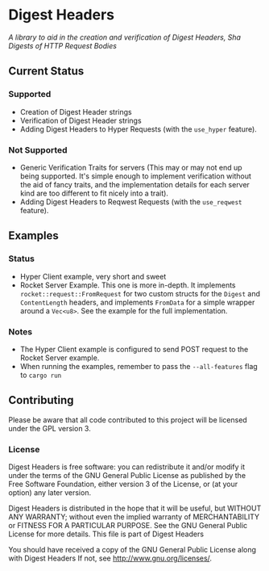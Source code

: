 # Digest Headers
_A library to aid in the creation and verification of Digest Headers, Sha Digests of HTTP Request
Bodies_

## Current Status
### Supported
 - Creation of Digest Header strings
 - Verification of Digest Header strings
 - Adding Digest Headers to Hyper Requests (with the `use_hyper` feature).

### Not Supported
 - Generic Verification Traits for servers (This may or may not end up being supported. It's simple
   enough to implement verification without the aid of fancy traits, and the implementation details
   for each server kind are too different to fit nicely into a trait).
 - Adding Digest Headers to Reqwest Requests (with the `use_reqwest` feature).

## Examples
### Status
 - Hyper Client example, very short and sweet
 - Rocket Server Example. This one is more in-depth. It implements `rocket::request::FromRequest`
   for two custom structs for the `Digest` and `ContentLength` headers, and implements `FromData`
   for a simple wrapper around a `Vec<u8>`. See the example for the full implementation.

### Notes
 - The Hyper Client example is configured to send POST request to the Rocket Server example.
 - When running the examples, remember to pass the `--all-features` flag to `cargo run`


## Contributing
Please be aware that all code contributed to this project will be licensed under the GPL version 3.

### License
Digest Headers is free software: you can redistribute it and/or modify it under the terms of the GNU General Public License as published by the Free Software Foundation, either version 3 of the License, or (at your option) any later version.

Digest Headers is distributed in the hope that it will be useful, but WITHOUT ANY WARRANTY; without even the implied warranty of MERCHANTABILITY or FITNESS FOR A PARTICULAR PURPOSE. See the GNU General Public License for more details. This file is part of Digest Headers

You should have received a copy of the GNU General Public License along with Digest Headers If not, see http://www.gnu.org/licenses/.
